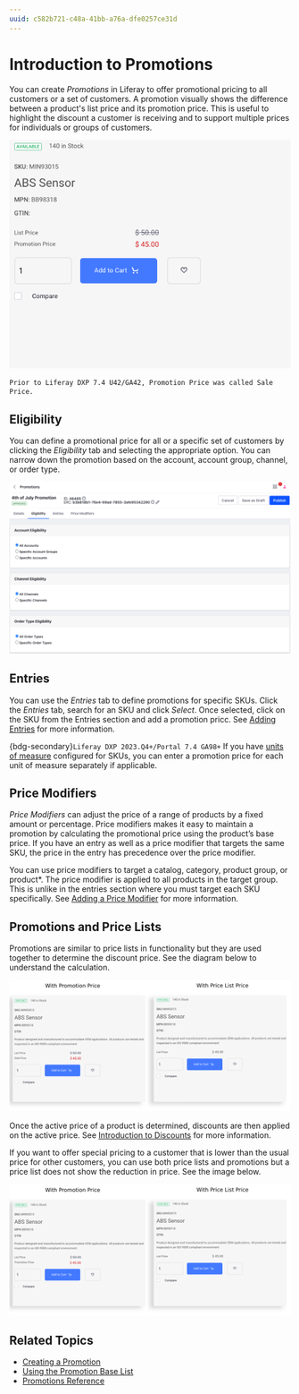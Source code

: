 ```yaml
---
uuid: c582b721-c48a-41bb-a76a-dfe0257ce31d
---
```

# Introduction to Promotions

You can create *Promotions* in Liferay to offer promotional pricing to all customers or a set of customers. A promotion visually shows the difference between a product's list price and its promotion price. This is useful to highlight the discount a customer is receiving and to support multiple prices for individuals or groups of customers.

![A Promotion showing difference between a product's list price and its promotion price](./introduction-to-promotions/images/01.png)

```{note}
Prior to Liferay DXP 7.4 U42/GA42, Promotion Price was called Sale Price.
```

## Eligibility

You can define a promotional price for all or a specific set of customers by clicking the *Eligibility* tab and selecting the appropriate option. You can narrow down the promotion based on the account, account group, channel, or order type.

![Use the eligibility tab to narrow down your promotion to specific accounts, account groups, channels, or order types.](./introduction-to-promotions/images/02.png)

## Entries

You can use the *Entries* tab to define promotions for specific SKUs. Click the *Entries* tab, search for an SKU and click *Select*. Once selected, click on the SKU from the Entries section and add a promotion pricc. See [Adding Entries](./using-the-promotion-base-list.md#adding-entries) for more information.

{bdg-secondary}`Liferay DXP 2023.Q4+/Portal 7.4 GA98+` If you have [units of measure](../../product-management/creating-and-managing-products/products/units-of-measure.md) configured for SKUs, you can enter a promotion price for each unit of measure separately if applicable. 

## Price Modifiers

*Price Modifiers* can adjust the price of a range of products by a fixed amount or percentage. Price modifiers makes it easy to maintain a promotion by calculating the promotional price using the product’s base price. If you have an entry as well as a price modifier that targets the same SKU, the price in the entry has precedence over the price modifier.

You can use price modifiers to target a catalog, category, product group, or product*. The price modifier is applied to all products in the target group. This is unlike in the entries section where you must target each SKU specifically. See [Adding a Price Modifier](./creating-a-promotion.md#adding-a-price-modifier) for more information.

## Promotions and Price Lists

Promotions are similar to price lists in functionality but they are used together to determine the discount price. See the diagram below to understand the calculation.

![Calculation of a product's active price.](./introduction-to-promotions/images/03.png)

Once the active price of a product is determined, discounts are then applied on the active price. See [Introduction to Discounts](./introduction-to-discounts.md) for more information.

If you want to offer special pricing to a customer that is lower than the usual price for other customers, you can use both price lists and promotions but a price list does not show the reduction in price. See the image below.

![Comparison of a product's price with a promotion and a price list.](./introduction-to-promotions/images/04.png)

## Related Topics

* [Creating a Promotion](./creating-a-promotion.md)
* [Using the Promotion Base List](./using-the-promotion-base-list.md)
* [Promotions Reference](./promotions-reference.md)
